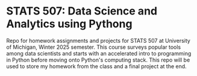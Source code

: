 # STATS 507: Data Science and Analytics using Pythong
Repo for homework assignments and projects for STATS 507 at University of Michigan, Winter 2025 semester. This course surveys popular tools among data scientists and starts with an accelerated intro to programming in Python before moving onto Python's computing stack. This repo will be used to store my homework from the class and a final project at the end.
